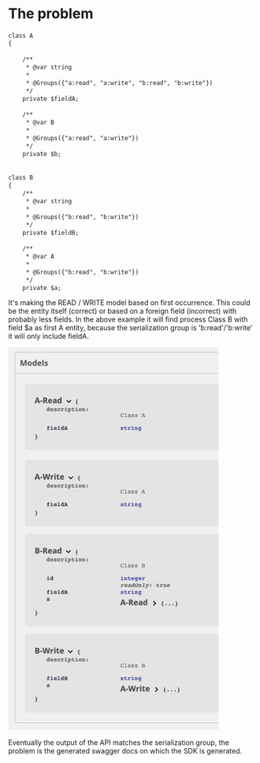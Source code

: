 # The problem

```
class A
{

    /**
     * @var string
     *
     * @Groups({"a:read", "a:write", "b:read", "b:write"})
     */
    private $fieldA;

    /**
     * @var B
     *
     * @Groups({"a:read", "a:write"})
     */
    private $b;


class B
{
    /**
     * @var string
     *
     * @Groups({"b:read", "b:write"})
     */
    private $fieldB;

    /**
     * @var A
     *
     * @Groups({"b:read", "b:write"})
     */
    private $a;
```

It's making the READ / WRITE model based on first occurrence. This could be the entity itself (correct) or based on a foreign field (incorrect) with probably less fields.
In the above example it will find process Class B with field $a as first A entity, because the serialization group is 'b:read'/'b:write' it will only include fieldA.

![](./doc/assets/example1.png)

Eventually the output of the API matches the serialization group, the problem is the generated swagger docs on which the SDK is generated.


